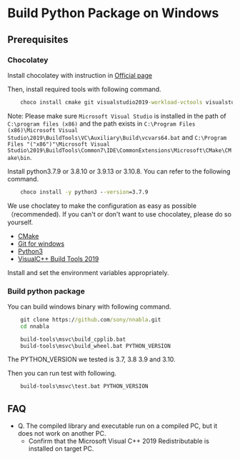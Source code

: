 # Build Python Package on Windows

## Prerequisites

### Chocolatey

Install chocolatey with instruction in [Official page](https://chocolatey.org/)

Then, install required tools with following command.
```bat
    choco install cmake git visualstudio2019-workload-vctools visualstudio2019buildtools
```

Note: Please make sure `Microsoft Visual Studio` is installed in the path of `C:\program files (x86)` and the path exists in `C:\Program Files (x86)\Microsoft Visual Studio\2019\BuildTools\VC\Auxiliary\Build\vcvars64.bat` and `C:\Program Files "("x86")"\Microsoft Visual Studio\2019\BuildTools\Common7\IDE\CommonExtensions\Microsoft\CMake\CMake\bin`.

Install python3.7.9 or 3.8.10 or 3.9.13 or 3.10.8. You can refer to the following command.
```bat
    choco install -y python3 --version=3.7.9
```

We use choclatey to make the configuration as easy as possible（recommended).
If you can't or don't want to use chocolatey, please do so yourself.

- [CMake](https://cmake.org/download/)
- [Git for windows](https://gitforwindows.org/)
- [Python3](https://www.python.org/downloads/)
- [VisualC++ Build Tools 2019](https://my.visualstudio.com/Downloads?q=visual%20studio%202019&wt.mc_id=o~msft~vscom~older-downloads)

Install and set the environment variables appropriately.

### Build python package

You can build windows binary with following command.
```cmd
    git clone https://github.com/sony/nnabla.git
    cd nnabla
```

```bat
    build-tools\msvc\build_cpplib.bat
    build-tools\msvc\build_wheel.bat PYTHON_VERSION
```

The PYTHON_VERSION we tested is 3.7, 3.8 3.9 and 3.10.


Then you can run test with following.
```bat
    build-tools\msvc\test.bat PYTHON_VERSION
```

## FAQ

* Q. The compiled library and executable run on a compiled PC, but it does not work on another PC.
  * Confirm that the Microsoft Visual C++ 2019 Redistributable is installed on target PC.
